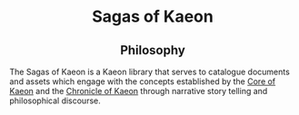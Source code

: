 <h1 align="center">Sagas of Kaeon</h1>

<h2 align="center">Philosophy</h2>

The Sagas of Kaeon is a Kaeon library that serves to catalogue documents and assets which engage with the concepts established by the [Core of Kaeon](https://github.com/Core-of-Kaeon/Core-of-Kaeon) and the [Chronicle of Kaeon](https://github.com/Atlas-of-Kaeon/Chronicle-of-Kaeon) through narrative story telling and philosophical discourse.